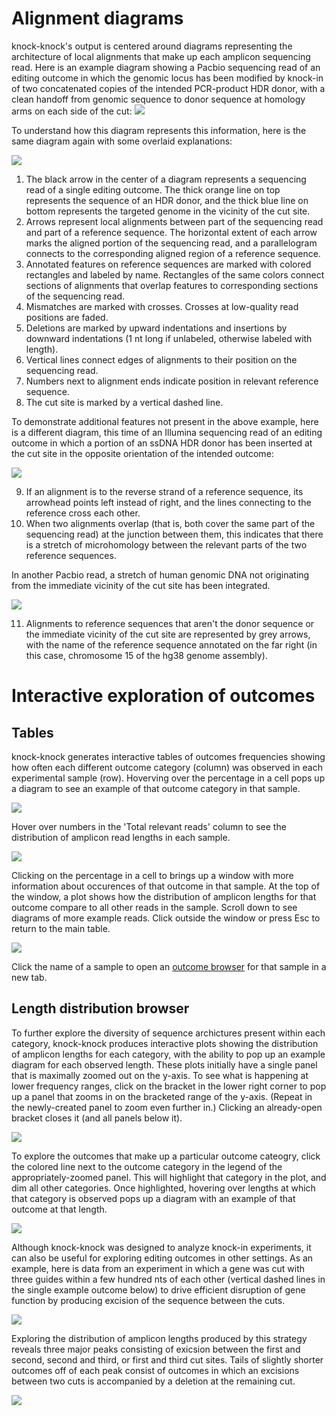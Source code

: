 # Alignment diagrams

knock-knock's output is centered around diagrams representing the architecture of local alignments that make up each amplicon sequencing read.
Here is an example diagram showing a Pacbio sequencing read of an editing outcome in which the genomic locus has been modified by knock-in of two concatenated copies of the intended PCR-product HDR donor, with a clean handoff from genomic sequence to donor sequence at homology arms on each side of the cut:
![](legend_v2_unannotated.png)

To understand how this diagram represents this information, here is the same diagram again with some overlaid explanations:

![](legend_v2_annotated.png)

1. The black arrow in the center of a diagram represents a sequencing read of a single editing outcome.
The thick orange line on top represents the sequence of an HDR donor, and the thick blue line on bottom represents the targeted genome in the vicinity of the cut site.
1. Arrows represent local alignments between part of the sequencing read and part of a reference sequence.
The horizontal extent of each arrow marks the aligned portion of the sequencing read, and a parallelogram connects to the corresponding aligned region of a reference sequence.
1. Annotated features on reference sequences are marked with colored rectangles and labeled by name.
Rectangles of the same colors connect sections of alignments that overlap features to corresponding sections of the sequencing read.
1. Mismatches are marked with crosses.
Crosses at low-quality read positions are faded.
1. Deletions are marked by upward indentations and insertions by downward indentations (1 nt long if unlabeled, otherwise labeled with length).
1. Vertical lines connect edges of alignments to their position on the sequencing read.
1. Numbers next to alignment ends indicate position in relevant reference sequence.
1. The cut site is marked by a vertical dashed line.
    
To demonstrate additional features not present in the above example, here is a different diagram, this time of an Illumina sequencing read of an editing outcome in which a portion of an ssDNA HDR donor has been inserted at the cut site in the opposite orientation of the intended outcome:

![](legend_v2_reverse.png)

9. If an alignment is to the reverse strand of a reference sequence, its arrowhead points left instead of right, and the lines connecting to the reference cross each other. 
1. When two alignments overlap (that is, both cover the same part of the sequencing read) at the junction between them, this indicates that there is a stretch of microhomology between the relevant parts of the two reference sequences. 


In another Pacbio read, a stretch of human genomic DNA not originating from the immediate vicinity of the cut site has been integrated.

![](legend_v2_supplementary_ref.png)

11. Alignments to reference sequences that aren't the donor sequence or the immediate vicinity of the cut site are represented by grey arrows, with the name of the reference sequence annotated on the far right (in this case, chromosome 15 of the hg38 genome assembly).

# Interactive exploration of outcomes

## Tables

knock-knock generates interactive tables of outcomes frequencies showing how often each different outcome category (column) was observed in each experimental sample (row).
Hoverving over the percentage in a cell pops up a diagram to see an example of that outcome category in that sample.

![](table_diagrams_demo.gif)

Hover over numbers in the 'Total relevant reads' column to see the distribution of amplicon read lengths in each sample.

![](table_lengths_demo.gif)

Clicking on the percentage in a cell to brings up a window with more information about occurences of that outcome in that sample.
At the top of the window, a plot shows how the distribution of amplicon lengths for that outcome compare to all other reads in the sample.
Scroll down to see diagrams of more example reads.
Click outside the window or press Esc to return to the main table.

![](table_modal_demo.gif)

Click the name of a sample to open an [outcome browser](#Browser) for that sample in a new tab.

## Length distribution browser

To further explore the diversity of sequence archictures present within each category, knock-knock produces interactive plots showing the distribution of amplicon lengths for each category, with the ability to pop up an example diagram for each observed length.
These plots initially have a single panel that is maximally zoomed out on the y-axis.
To see what is happening at lower frequency ranges, click on the bracket in the lower right corner to pop up a panel that zooms in on the bracketed range of the y-axis. 
(Repeat in the newly-created panel to zoom even further in.)
Clicking an already-open bracket closes it (and all panels below it).

![](browser_zoom_demo.gif)

To explore the outcomes that make up a particular outcome cateogry, click the colored line next to the outcome category in the legend of the appropriately-zoomed panel.
This will highlight that category in the plot, and dim all other categories.
Once highlighted, hovering over lengths at which that category is observed pops up a diagram with an example of that outcome at that length.

![](browser_popovers_demo.gif)

Although knock-knock was designed to analyze knock-in experiments, it can also be useful for exploring editing outcomes in other settings.
As an example, here is data from an experiment in which a gene was cut with three guides within a few hundred nts of each other (vertical dashed lines in the single example outcome below) to drive efficient disruption of gene function by producing excision of the sequence between the cuts.

![](no_donor_example.png)

Exploring the distribution of amplicon lengths produced by this strategy reveals three major peaks consisting of exicsion between the first and second, second and third, or first and third cut sites.
Tails of slightly shorter outcomes off of each peak consist of outcomes in which an excisions between two cuts is accompanied by a deletion at the remaining cut.

![](browser_no_donor_demo.gif)